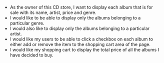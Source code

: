 * As the owner of this CD store, I want to display each album that is for sale with its name, artist, price and genre.
* I would like to be able to display only the albums belonging to a particular genre.
* I would also like to display only the albums belonging to a particular artist.
* I would like my users to be able to click a checkbox on each album to either add or remove the item to the shopping cart area of the page.
* I would like my shopping cart to display the total price of all the albums I have decided to buy.
